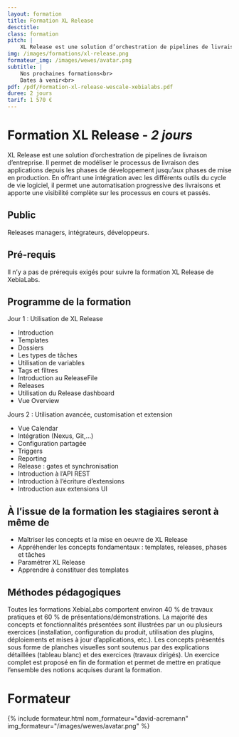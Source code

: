```yaml
---
layout: formation
title: Formation XL Release
desctitle:
class: formation
pitch: |
    XL Release est une solution d’orchestration de pipelines de livraison d’entreprise. Il permet de modéliser le processus de livraison des applications depuis les phases de développement jusqu’aux phases de mise en production. En offrant une intégration avec les différents outils du cycle de vie logiciel, il permet une automatisation progressive des livraisons et apporte une visibilité complète sur les processus en cours et passés.
img: /images/formations/xl-release.png
formateur_img: /images/wewes/avatar.png
subtitle: |
    Nos prochaines formations<br>
    Dates à venir<br>
pdf: /pdf/Formation-xl-release-wescale-xebialabs.pdf
duree: 2 jours
tarif: 1 570 €
---
```


# Formation XL Release - *2 jours*

XL Release est une solution d’orchestration de pipelines de livraison d’entreprise. Il permet de modéliser le processus de livraison des applications depuis les phases de développement jusqu’aux phases de mise en production. En offrant une intégration avec les différents outils du cycle de vie logiciel, il permet une automatisation progressive des livraisons et apporte une visibilité complète sur les processus en cours et passés.

## Public

Releases managers, intégrateurs, développeurs.

## Pré-requis

Il n’y a pas de prérequis exigés pour suivre la formation XL Release de XebiaLabs.

## Programme de la formation

Jour 1 : Utilisation de XL Release
* Introduction
* Templates
* Dossiers
* Les types de tâches
* Utilisation de variables
* Tags et filtres
* Introduction au ReleaseFile
* Releases
* Utilisation du Release dashboard
* Vue Overview

Jours 2 : Utilisation avancée, customisation et extension
* Vue Calendar
* Intégration (Nexus, Git,…)
* Configuration partagée
* Triggers
* Reporting
* Release : gates et synchronisation
* Introduction à l’API REST
* Introduction à l’écriture d’extensions
* Introduction aux extensions UI


## À l’issue de la formation les stagiaires seront à même de

* Maîtriser les concepts et la mise en oeuvre de XL Release
* Appréhender les concepts fondamentaux : templates, releases, phases et tâches
* Paramétrer XL Release
* Apprendre à constituer des templates


## Méthodes pédagogiques

Toutes les formations XebiaLabs comportent environ 40 % de travaux pratiques et 60 % de présentations/démonstrations. La majorité des concepts et fonctionnalités présentées sont illustrées par un ou plusieurs exercices (installation, configuration du produit, utilisation des plugins, déploiements et mises à jour d’applications, etc.).
Les concepts présentés sous forme de planches visuelles sont soutenus par des explications détaillées (tableau blanc) et des exercices (travaux dirigés). Un exercice complet est proposé en fin de formation et permet de mettre en pratique l’ensemble des notions acquises durant la formation.

# Formateur

{% include formateur.html nom_formateur="david-acremann" img_formateur="/images/wewes/avatar.png" %}
